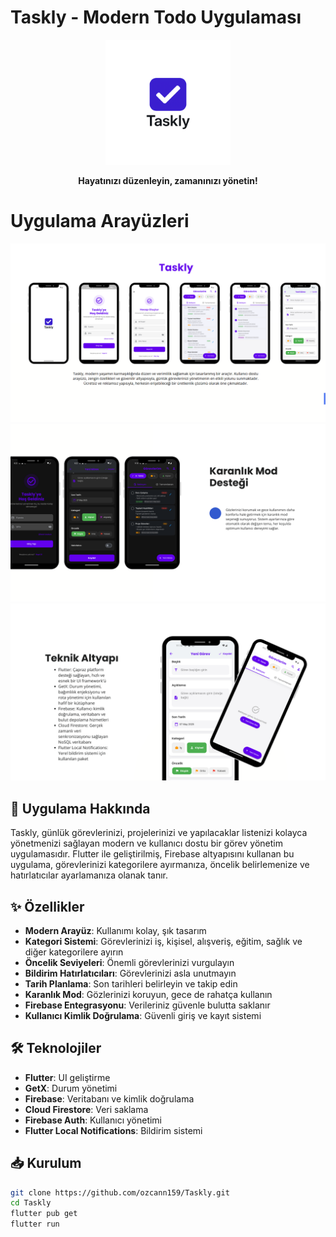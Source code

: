 # Taskly - Modern Todo Uygulaması

<p align="center">
  <img src="assets/icon/logo.png" alt="Taskly Logo" width="200"/>
</p>

<p align="center">
  <b>Hayatınızı düzenleyin, zamanınızı yönetin!</b>
</p>

# Uygulama Arayüzleri
![Uygulama Arayüzleri](assets/images/app_image.png)
![Karanlık Mod Desteği](assets/images/6.png)
![Kullanılan Teknikler](assets/images/7.png)

## 📱 Uygulama Hakkında

Taskly, günlük görevlerinizi, projelerinizi ve yapılacaklar listenizi kolayca yönetmenizi sağlayan modern ve kullanıcı dostu bir görev yönetim uygulamasıdır. Flutter ile geliştirilmiş, Firebase altyapısını kullanan bu uygulama, görevlerinizi kategorilere ayırmanıza, öncelik belirlemenize ve hatırlatıcılar ayarlamanıza olanak tanır.

## ✨ Özellikler

- **Modern Arayüz**: Kullanımı kolay, şık tasarım
- **Kategori Sistemi**: Görevlerinizi iş, kişisel, alışveriş, eğitim, sağlık ve diğer kategorilere ayırın
- **Öncelik Seviyeleri**: Önemli görevlerinizi vurgulayın
- **Bildirim Hatırlatıcıları**: Görevlerinizi asla unutmayın
- **Tarih Planlama**: Son tarihleri belirleyin ve takip edin
- **Karanlık Mod**: Gözlerinizi koruyun, gece de rahatça kullanın
- **Firebase Entegrasyonu**: Verileriniz güvenle bulutta saklanır
- **Kullanıcı Kimlik Doğrulama**: Güvenli giriş ve kayıt sistemi

## 🛠️ Teknolojiler

- **Flutter**: UI geliştirme
- **GetX**: Durum yönetimi
- **Firebase**: Veritabanı ve kimlik doğrulama
- **Cloud Firestore**: Veri saklama
- **Firebase Auth**: Kullanıcı yönetimi
- **Flutter Local Notifications**: Bildirim sistemi

## 📥 Kurulum

```bash
git clone https://github.com/ozcann159/Taskly.git
cd Taskly
flutter pub get
flutter run
